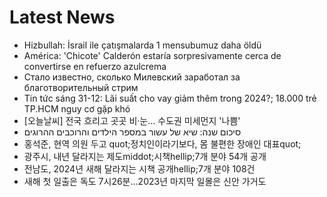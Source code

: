 # Latest News
-  Hizbullah: İsrail ile çatışmalarda 1 mensubumuz daha öldü
-  América: 'Chicote' Calderón estaría sorpresivamente cerca de convertirse en refuerzo azulcrema
-  Стало известно, сколько Милевский заработал за благотворительный стрим
-  Tin tức sáng 31-12: Lãi suất cho vay giảm thêm trong 2024?; 18.000 trẻ TP.HCM nguy cơ gặp khó
-  [오늘날씨] 전국 흐리고 곳곳 비·눈… 수도권 미세먼지 '나쁨'
-  סיכום שנה: שיא של עשור במספר הילדים והרוכבים ההרוגים
-  홍석준, 현역 의원 두고 quot;정치인이라기보다, 몸 불편한 장애인 대표quot;
-  광주시, 내년 달라지는 제도middot;시책hellip;7개 분야 54개 공개
-  전남도, 2024년 새해 달라지는 시책 공개hellip;7개 분야 108건
-  새해 첫 일출은 독도 7시26분...2023년 마지막 일몰은 신안 가거도
